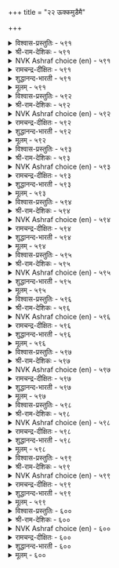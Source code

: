 +++
title = "२२ ऊक्कमुडैमै"

+++


<details><summary>विश्वास-प्रस्तुतिः - ५९१</summary>

उडैयर् ऎनप्पडुवदु ऊक्कम् अह् तिल्लार्  
उडैयदु उडैयरो मट्रु।       ५९१
</details>

<details><summary>श्री-राम-देशिकः - ५९१</summary>

अधिकारः ६०. उत्साहसम्पत्तिः  
उत्साहहितो लोके सम्पन्न इति कथ्यते ।  
तदभावे भवेद्रिक्त इतरैः सहितोऽपि सः ॥ ५९१॥
</details>

<details><summary>NVK Ashraf choice (en) - ५९१</summary>

०५९१
What is one's own is one's vigour.
Without it what does one own?
(P.S. Sundaram)
</details>

<details><summary>रामचन्द्र-दीक्षितः - ५९१</summary>

591\. uṭaiyar eṉappaṭuvatu ūkkam; aḵtu illār  
uṭaiyatu uṭaiyarō, maṟṟu?.

591\. One’s real possession is one’s exertion. If one does not have it, can one be said to really possess anything else?  
</details>

<details><summary>शुद्धानन्द-भारती - ५९१</summary>

1\. உடைய ரெனப்படுவது ஊக்கம் அஃதில்லார்  
உடையது உடையரோ மற்று.  
To own is to own energy  
All others own but lethargy.        591  
</details>

<details><summary>मूलम् - ५९१</summary>

उडैयर् ऎनप्पडुवदु ऊक्कम् अह् तिल्लार्  
उडैयदु उडैयरो मट्रु।       ५९१
</details>

<details><summary>विश्वास-प्रस्तुतिः - ५९२</summary>

उळ्ळम् उडैमै उडैमै पॊरुळुडैमै  
निल्लादु नीङ्गि विडुम्।       ५९२
</details>

<details><summary>श्री-राम-देशिकः - ५९२</summary>

उत्साहसदृशं वित्तं स्थिरं लोके न वर्तते ।  
धनमन्यत्क्रमाच्छीघ्रं ध्रुवं विलयमेष्यति ॥ ५९२॥
</details>

<details><summary>NVK Ashraf choice (en) - ५९२</summary>

०५९२
Real asset is the asset of a resolute mind.
Material assets stay not but flee. *
(P.S. Sundaram)
</details>

<details><summary>रामचन्द्र-दीक्षितः - ५९२</summary>

592\. uḷḷam uṭaimai uṭaimai; poruḷ uṭaimai  
nillātu nīṅkiviṭum.

592\. Exertion alone is one’s wealth; inconstant material wealth will pass away.  
</details>

<details><summary>शुद्धानन्द-भारती - ५९२</summary>

2\. உள்ளம் உடைமை உடைமை பொருளுடைமை  
நில்லாது நீங்கி விடும்.  
Psychic heart is wealth indeed  
Worldly wealth departs in speed.        592  
</details>

<details><summary>मूलम् - ५९२</summary>

उळ्ळम् उडैमै उडैमै पॊरुळुडैमै  
निल्लादु नीङ्गि विडुम्।       ५९२
</details>

<details><summary>विश्वास-प्रस्तुतिः - ५९३</summary>

क्कम् इऴन्देमॆण्ड्रु अल्लावार् ऊक्कम्  
ऒरुवन्दम् कैत्तुडै यार्।       ५९३
</details>

<details><summary>श्री-राम-देशिकः - ५९३</summary>

नष्तायामपि सम्पत्तौ स तु खेदं न विन्दते ।  
उत्साहरूपसम्पत्त्या सदा यः सहितो भुवि ॥ ५९३॥
</details>

<details><summary>NVK Ashraf choice (en) - ५९३</summary>

०५९३
Those who have vigour will not lament saying:
"We have suffered loss".
(P.S. Sundaram), (N.V.K. Ashraf)
</details>

<details><summary>रामचन्द्र-दीक्षितः - ५९३</summary>

593\. 'ākkam iḻantēm!' eṉṟu allāvār-ūkkam  
oruvantam kaittu uṭaiyār.

593\. Those who possess constant exertion will not grieve over the loss of their wealth.  
</details>

<details><summary>शुद्धानन्द-भारती - ५९३</summary>

3\. ஆக்கம் இழந்தேமென்று அல்லாவார் ஊக்கம்  
ஒருவந்தம் கைத்துடை யார்.  
he strong in will do not complain  
The loss of worldly wealth and gain.        593  
</details>

<details><summary>मूलम् - ५९३</summary>

क्कम् इऴन्देमॆण्ड्रु अल्लावार् ऊक्कम्  
ऒरुवन्दम् कैत्तुडै यार्।       ५९३
</details>

<details><summary>विश्वास-प्रस्तुतिः - ५९४</summary>

क्कम् अदर्विनाय्च् चॆल्लुम् असैविला  
ऊक्क मुडैया नुऴै।       ५९४
</details>

<details><summary>श्री-राम-देशिकः - ५९४</summary>

अनाहूतापि लक्श्मीस्तं स्वयमन्विषय विन्दते ।  
यस्मिन्नकुण्ठितोत्साहो विद्यते सर्वदा नरे ॥ ५९४॥
</details>

<details><summary>NVK Ashraf choice (en) - ५९४</summary>

०५९४
To a man of unshaken vigour,
Wealth will ask and find its way.
(P.S. Sundaram)
</details>

<details><summary>रामचन्द्र-दीक्षितः - ५९४</summary>

594\. ākkam atar viṉāyc cellum-acaivu ilā  
ūkkam uṭaiyāṉuḻai.

594\. Prosperity will discover a route to a person of undaunted will.  
</details>

<details><summary>शुद्धानन्द-भारती - ५९४</summary>

4\. ஆக்கம் அதர்வினாய்ச் செல்லும் அசைவிலா  
ஊக்க் முடையா னுழை.  
Fortune enquires, enters with boom  
Where tireless strivers have their home.        594  
</details>

<details><summary>मूलम् - ५९४</summary>

क्कम् अदर्विनाय्च् चॆल्लुम् असैविला  
ऊक्क मुडैया नुऴै।       ५९४
</details>

<details><summary>विश्वास-प्रस्तुतिः - ५९५</summary>

वॆळ्ळत् तनैय मलर्नीट्टम् मान्दर्दम्  
उळ्ळत् तनैयदु उयर्वु।       ५९५
</details>

<details><summary>श्री-राम-देशिकः - ५९५</summary>

दैर्घ्यं प्रसूननालस्य नीरागाधनिबन्धनम् ।  
तथा जीवितवृद्धिश्र स्यादुत्साहनिबन्धना ॥ ५९५॥
</details>

<details><summary>NVK Ashraf choice (en) - ५९५</summary>

०५९५
Water level determines the lotus height.
A man's stature by the level of his mind.
(N.V.K. Ashraf)
</details>

<details><summary>शुद्धानन्द-भारती - ५९५</summary>

5\. வெள்ளத் தனைய மலர்நீட்டம் மாந்தர்தம்  
உள்ளத் தனையது உயர்வு.  
Water depth is lotus height  
Mental strength is men's merit.        595  
</details>

<details><summary>मूलम् - ५९५</summary>

वॆळ्ळत् तनैय मलर्नीट्टम् मान्दर्दम्  
उळ्ळत् तनैयदु उयर्वु।       ५९५
</details>

<details><summary>विश्वास-प्रस्तुतिः - ५९६</summary>

उळ्ळुव तॆल्लाम् उयर्वुळ्ळल् मट्रदु  
तळ्ळिनुन् दळ्ळामै नीर्त्तु।       ५९६
</details>

<details><summary>श्री-राम-देशिकः - ५९६</summary>

भूपेन चिन्त्यतां स्वीयमौन्नत्यं प्रति सर्वदा ।  
कार्यं भवतु वा मा वा श्लाघ्यते यत्नवान्नरै ॥ ५९६॥
</details>

<details><summary>NVK Ashraf choice (en) - ५९६</summary>

०५९६
Let all thy aims be high.
Failure then is as good as success. *
(P.S. Sundaram)
</details>

<details><summary>रामचन्द्र-दीक्षितः - ५९६</summary>

596\. uḷḷuvatu ellām uyarvu uḷḷal! maṟṟu atu  
taḷḷiṉum, taḷḷāmai nīrttu.

596\. In all acts and deeds, let exertion be one’s ideal. Even if it were unattainable, its presence is enough.  
</details>

<details><summary>शुद्धानन्द-भारती - ५९६</summary>

6\. உள்ளுவ தெல்லாம் உயர்வுள்ளல் மற்றது  
தள்ளினும் தள்ளாமை நீர்த்து.  
Let thoughts be always great and grand  
Though they fail their virtues stand.        596  
</details>

<details><summary>मूलम् - ५९६</summary>

उळ्ळुव तॆल्लाम् उयर्वुळ्ळल् मट्रदु  
तळ्ळिनुन् दळ्ळामै नीर्त्तु।       ५९६
</details>

<details><summary>विश्वास-प्रस्तुतिः - ५९७</summary>

सिदैविडत्तु ऒल्गार् उरवोर् पुदैयम्बिऱ्
पट्टुप्पा टूण्ड्रुङ् गळिऱु।       ५९७
</details>

<details><summary>श्री-राम-देशिकः - ५९७</summary>

औन्नत्यं न विमुञ्चन्ति बाणविद्धा अपि द्विपाः ।  
तद्वदुत्साहवन्तोऽपि न विघ्नाद्विरमन्ति हि ॥ ५९७॥
</details>

<details><summary>NVK Ashraf choice (en) - ५९७</summary>

०५९७
An elephant pierced by arrows stands unperturbed.
The courageous relent not in adversities. *
(J. Narayanaswamy)
</details>

<details><summary>रामचन्द्र-दीक्षितः - ५९७</summary>

597\. citaiviṭattu olkār, uravōr;-putai ampiṉ  
paṭṭup pāṭu ūṉṟum kaḷiṟu.

597\. The elephant stands undaunted despite piercing arrows; so too, a person of strong will, will not get discouraged even in a losing concern.  
</details>

<details><summary>शुद्धानन्द-भारती - ५९७</summary>

7\. சிதைவிடத்து ஒல்கார் உரவோர் புதையம்பிற்  
பட்டுப்பா டூன்றும் களிறு.  
Elephants are firm when arrows hit  
Great minds keep fit ev'n in defeat.        597  
</details>

<details><summary>मूलम् - ५९७</summary>

सिदैविडत्तु ऒल्गार् उरवोर् पुदैयम्बिऱ्
पट्टुप्पा टूण्ड्रुङ् गळिऱु।       ५९७
</details>

<details><summary>विश्वास-प्रस्तुतिः - ५९८</summary>

उळ्ळम् इलादवर् ऎय्दार् उलगत्तु  
वळ्ळियम् ऎन्नुञ् जॆरुक्कु।       ५९८
</details>

<details><summary>श्री-राम-देशिकः - ५९८</summary>

उत्साहवर्जितनृपा ᳚वयं दानागुणान्विताः'' ।  
इति मत्वा न वै दोषमाप्नुवन्ति कदापि ते ॥ ५९८॥
</details>

<details><summary>NVK Ashraf choice (en) - ५९८</summary>

०५९८
The poor in spirit can never attain the pride of being
The generous patrons of the world.
(Kasthuri Sreenivasan), (N.V.K. Ashraf)
</details>

<details><summary>रामचन्द्र-दीक्षितः - ५९८</summary>

598\. uḷḷam ilātavar eytār-'ulakattu  
vaḷḷiyam' eṉṉum cerukku.

598\. A man of no strong will, cannot win the esteem of the world for his action.  
</details>

<details><summary>शुद्धानन्द-भारती - ५९८</summary>

8\. உள்ளம் இலாதவர் எய்தார் உலகத்து  
வள்ளியம் என்னும் செருக்கு.  
Heartless persons cannot boast  
"We are liberal to our best".        598  
</details>

<details><summary>मूलम् - ५९८</summary>

उळ्ळम् इलादवर् ऎय्दार् उलगत्तु  
वळ्ळियम् ऎन्नुञ् जॆरुक्कु।       ५९८
</details>

<details><summary>विश्वास-प्रस्तुतिः - ५९९</summary>

परियदु कूर्ङ्गोट्टदु आयिनुम् यानै  
஦व्रुउम् पुलिदाक् कुऱिन्।       ५९९
</details>

<details><summary>श्री-राम-देशिकः - ५९९</summary>

महाकायसमायुक्तः क्रूरदन्तसमन्वितः ।  
गजेऽपि व्याघ्रमालोक्य भीतः सद्यः पलायते ॥ ५९९॥
</details>

<details><summary>NVK Ashraf choice (en) - ५९९</summary>

०५९९
Though huge and sharp-tusked,
An elephant fears a tiger when attacked. *
(P.S. Sundaram)
</details>

<details><summary>रामचन्द्र-दीक्षितः - ५९९</summary>

599\. pariyatu kūrṅ kōṭṭatu āyiṉum, yāṉai  
verūum, puli tākkuṟiṉ.

599\. Even the huge elephant with sharp tusks dreads the attacking tiger.  
</details>

<details><summary>शुद्धानन्द-भारती - ५९९</summary>

9\. பரியது கூர்ங்கோட்டது ஆயினும் யானை  
வெரூஉம் புலிதாக் குறின்.  
Huge elephant sharp in tusk quails  
When tiger, less in form, assails.        599  
</details>

<details><summary>मूलम् - ५९९</summary>

परियदु कूर्ङ्गोट्टदु आयिनुम् यानै  
஦व्रुउम् पुलिदाक् कुऱिन्।       ५९९
</details>

<details><summary>विश्वास-प्रस्तुतिः - ६००</summary>

उरमॊरुवऱ्कु उळ्ळ वॆऱुक्कैअह् तिल्लार्  
मरम्मक्क ळादले वेऱु।       ६००
</details>

<details><summary>श्री-राम-देशिकः - ६००</summary>

नराणां बलमुत्साहः तद्विहीननरा द्रुमाः ।  
आकारेणैव ते वृक्षाः निष्फलाश्च निरर्थकाः ॥ ६००॥
</details>

<details><summary>NVK Ashraf choice (en) - ६००</summary>

०६००
Energy is a man's strength: the immobile are
Trees in human form. *
(P.S. Sundaram)
</details>

<details><summary>रामचन्द्र-दीक्षितः - ६००</summary>

600\. uram oruvaṟku uḷḷa veṟukkai; aḵtu illār  
maram; makkaḷ ātalē vēṟu.

600\. One’s strength is one’s exertion. Without it persons are only trees in the form of men.  
</details>

<details><summary>शुद्धानन्द-भारती - ६००</summary>

10\. உரமொருவற்கு உள்ள வெறுக்கை அஃதில்லார்  
மரம்மக்க ளாதலே வேறு.  
Mental courage is true manhood  
Lacking that man is like a wood        600  
</details>

<details><summary>मूलम् - ६००</summary>

उरमॊरुवऱ्कु उळ्ळ वॆऱुक्कैअह् तिल्लार्  
मरम्मक्क ळादले वेऱु।       ६००
</details>

